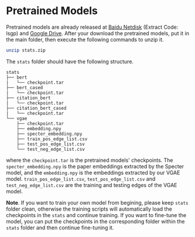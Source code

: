 # Pretrained Models

Pretrained models are already released at [Baidu Netdisk](https://pan.baidu.com/s/1Z9aFGNq8q_tH0Zz_XpHHJg) (Extract Code: lsgp) and [Google Drive](https://drive.google.com/drive/folders/15uJQg9p74EJ8BlbBdpRVbYaE7vw2fITZ?usp=sharing). After your download the pretrained models, put it in the main folder, then execute the following commands to unzip it.

```bash
unzip stats.zip
```

The `stats` folder should have the following structure.

```
stats
├── bert
|   └── checkpoint.tar
├── bert_cased
|   └── checkpoint.tar
├── citation_bert
|   └── checkpoint.tar
├── citation_bert_cased
|   └── checkpoint.tar
└── vgae
    ├── checkpoint.tar
    ├── embedding.npy
    ├── specter_embedding.npy
    ├── train_pos_edge_list.csv
    ├── test_pos_edge_list.csv
    └── test_neg_edge_list.csv
```

where the `checkpoint.tar` is the pretrained models' checkpoints. The `specter_embedding.npy` is the paper embeddings extracted by the Specter model, and the `embedding.npy` is the embeddings extracted by our VGAE model. `train_pos_edge_list.csv`, `test_pos_edge_list.csv` and `test_neg_edge_list.csv` are the training and testing edges of the VGAE model.

**Note**. If you want to train your own model from begining, please keep `stats` folder clean, otherwise the training scripts will automatically load the checkpoints in the `stats` and continue training. If you want to fine-tune the model, you can put the checkpoints in the corresponding folder within the `stats` folder and then continue fine-tuning it.
